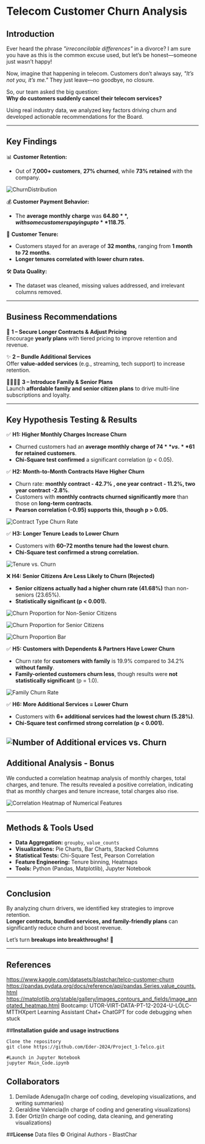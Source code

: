 # Telecom Customer Churn Analysis  

## **Introduction**  
Ever heard the phrase *"irreconcilable differences"* in a divorce? I am sure you have as this is the common excuse used, but let’s be honest—someone just wasn’t happy!  

Now, imagine that happening in telecom. Customers don’t always say, *"It’s not you, it’s me."* They just leave—no goodbye, no closure.  

So, our team asked the big question:  
**Why do customers suddenly cancel their telecom services?**  

Using real industry data, we analyzed key factors driving churn and developed actionable recommendations for the Board.  

---

## **Key Findings**  

📊 **Customer Retention:**  
- Out of **7,000+ customers**, **27% churned**, while **73% retained** with the company.

![ChurnDistribution](https://github.com/Eder-2024/Project_1-Telco/blob/main/Plot/ChurnDistribution.png) 

💰 **Customer Payment Behavior:** 
- The **average monthly charge** was **$64.80**, with some customers paying up to **$118.75**.  

📅 **Customer Tenure:**  
- Customers stayed for an average of **32 months**, ranging from **1 month to 72 months**.  
- **Longer tenures correlated with lower churn rates.**  

🛠 **Data Quality:**  
- The dataset was cleaned, missing values addressed, and irrelevant columns removed.  

---

## **Business Recommendations**  

📜 **1 – Secure Longer Contracts & Adjust Pricing**  
Encourage **yearly plans** with tiered pricing to improve retention and revenue.  

✨ **2 – Bundle Additional Services**  
Offer **value-added services** (e.g., streaming, tech support) to increase retention.  

👨‍👩‍👧‍👦 **3 – Introduce Family & Senior Plans**  
Launch **affordable family and senior citizen plans** to drive multi-line subscriptions and loyalty.  

---

## **Key Hypothesis Testing & Results**  

✅ **H1: Higher Monthly Charges Increase Churn**  
- Churned customers had an **average monthly charge of $74** vs. **$61 for retained customers**.  
- **Chi-Square test confirmed** a significant correlation (p < 0.05).  

✅ **H2: Month-to-Month Contracts Have Higher Churn**  
- Churn rate:   **monthly contract - 42.7% , one year contract - 11.2%,  two year contract -2.8%**. 
- Customers with **monthly contracts churned significantly more** than those on **long-term contracts**.
- **Pearson correlation (-0.95) supports this, though p > 0.05.**  

![Contract Type Churn Rate](https://github.com/Eder-2024/Project_1-Telco/blob/main/Plot/Contract%20Type%20Churn%20Rate.png)

✅ **H3: Longer Tenure Leads to Lower Churn**  
- Customers with **60–72 months tenure had the lowest churn**.  
- **Chi-Square test confirmed a strong correlation.**

![Tenure vs. Churn](https://github.com/Eder-2024/Project_1-Telco/blob/main/Plot/Tenure%20vs%20Churn.png)

❌ **H4: Senior Citizens Are Less Likely to Churn (Rejected)**  
- **Senior citizens actually had a higher churn rate (41.68%)** than non-seniors (23.65%).  
- **Statistically significant (p < 0.001).**

![Churn Proportion for Non-Senior Citizens](https://github.com/Eder-2024/Project_1-Telco/blob/main/Plot/Churn%20Proportion%20for%20Non-Senior%20Citizens.png)

![Churn Proportion for Senior Citizens](https://github.com/Eder-2024/Project_1-Telco/blob/main/Plot/Churn%20Proportion%20for%20Senior%20Citizens.png)

![Churn Proportion Bar](https://github.com/Eder-2024/Project_1-Telco/blob/main/Plot/Churn%20Proportion%20Bar.png)

✅ **H5: Customers with Dependents & Partners Have Lower Churn**  
-   Churn rate for **customers with family** is 19.9% compared to 34.2% **without family**.
- **Family-oriented customers churn less**, though results were **not statistically significant** (p = 1.0).


![Family Churn Rate](https://github.com/Eder-2024/Project_1-Telco/blob/main/Plot/Family%20Churn%20Rate.png) 

✅ **H6: More Additional Services = Lower Churn**  
- Customers with **6+ additional services had the lowest churn (5.28%)**.  
- **Chi-Square test confirmed strong correlation (p < 0.001).**  

![Number of Additional ervices vs. Churn](https://github.com/Eder-2024/Project_1-Telco/blob/main/Plot/Number%20of%20Additional%20Services%20vs%20Churn.png)
---

## **Additional Analysis - Bonus** 
We conducted a correlation heatmap analysis of monthly charges, total charges, and tenure. 
The results revealed a positive correlation, indicating that as monthly charges and tenure increase, total charges also rise.



![Correlation Heatmap of Numerical Features](https://github.com/Eder-2024/Project_1-Telco/blob/main/Plot/Correlation%20Heatmap%20of%20Numerical%20Features.png)

---

## **Methods & Tools Used**  

- **Data Aggregation:** `groupby`, `value_counts`  
- **Visualizations:** Pie Charts, Bar Charts, Stacked Columns  
- **Statistical Tests:** Chi-Square Test, Pearson Correlation  
- **Feature Engineering:** Tenure binning, Heatmaps  
- **Tools:** Python (Pandas, Matplotlib), Jupyter Notebook  

---

## **Conclusion**  

By analyzing churn drivers, we identified key strategies to improve retention.  
**Longer contracts, bundled services, and family-friendly plans** can significantly reduce churn and boost revenue.  

Let’s turn **breakups into breakthroughs!** 🚀  

---

## **References** 
https://www.kaggle.com/datasets/blastchar/telco-customer-churn
https://pandas.pydata.org/docs/reference/api/pandas.Series.value_counts.html
https://matplotlib.org/stable/gallery/images_contours_and_fields/image_annotated_heatmap.html
Bootcamp: UTOR-VIRT-DATA-PT-12-2024-U-LOLC-MTTHXpert Learning Assistant Chat+
ChatGPT for code debugging when stuck

##**Installation guide and usage instructions**
```
Clone the repository
git clone https://github.com/Eder-2024/Project_1-Telco.git

#Launch in Jupyter Notebook
jupyter Main_Code.ipynb
```

## **Collaborators**
1.	Demilade Adenuga(In charge oof coding, developing visualizations, and writing summaries)
2.	Geraldine Valencia(In charge of coding and generating visualizations)
3.	Eder Ortiz(In charge oof coding, data cleaning, and generating visualizations)

 ##**License**
 Data files © Original Authors - BlastChar


